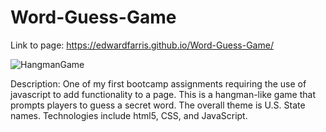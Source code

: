 # Word-Guess-Game
Link to page: https://edwardfarris.github.io/Word-Guess-Game/

![HangmanGame](assets/images/screenshot.png)

Description: One of my first bootcamp assignments requiring the use of javascript to add functionality to a page. This is a hangman-like game that prompts players to guess a secret word. The overall theme is U.S. State names. Technologies include html5, CSS, and JavaScript. 
